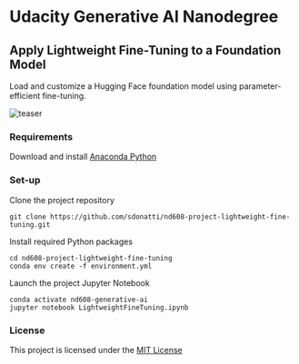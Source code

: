 # Udacity Generative AI Nanodegree

## Apply Lightweight Fine-Tuning to a Foundation Model

Load and customize a Hugging Face foundation model using parameter-efficient fine-tuning.

![teaser](./images/vit-base-patch16-224-skin_cancer_inferences.png)

### Requirements

Download and install [Anaconda Python](http://www.anaconda.com)

### Set-up

Clone the project repository
```
git clone https://github.com/sdonatti/nd608-project-lightweight-fine-tuning.git
```

Install required Python packages
```
cd nd608-project-lightweight-fine-tuning
conda env create -f environment.yml
```

Launch the project Jupyter Notebook
```
conda activate nd608-generative-ai
jupyter notebook LightweightFineTuning.ipynb
```

### License

This project is licensed under the [MIT License](LICENSE)